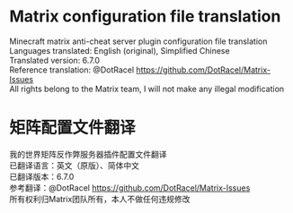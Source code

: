 # Matrix configuration file translation
Minecraft matrix anti-cheat server plugin configuration file translation  
Languages translated: English (original), Simplified Chinese  
Translated version: 6.7.0  
Reference translation: @DotRacel https://github.com/DotRacel/Matrix-Issues  
All rights belong to the Matrix team, I will not make any illegal modification  
# 矩阵配置文件翻译
我的世界矩阵反作弊服务器插件配置文件翻译  
已翻译语言：英文（原版）、简体中文  
已翻译版本：6.7.0  
参考翻译：@DotRacel https://github.com/DotRacel/Matrix-Issues  
所有权利归Matrix团队所有，本人不做任何违规修改  
